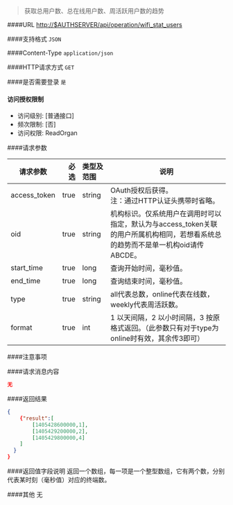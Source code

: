 
> 获取总用户数、总在线用户数、周活跃用户数的趋势

####URL
<http://$AUTHSERVER/api/operation/wifi_stat_users>

####支持格式
`JSON`

####Content-Type
`application/json`

####HTTP请求方式
`GET`

####是否需要登录
`是`

#### 访问授权限制
* 访问级别: [普通接口]
* 频次限制: [否]
* 访问权限: ReadOrgan


####请求参数

| 请求参数      |    必选 | 类型及范围  | 说明                                |
| ------------- | -------:| :---------- | ----------------------------------- |
| access_token  | true    | string      | OAuth授权后获得。</br>注：通过HTTP认证头携带时省略。 |
| oid | true   | string |  机构标识。仅系统用户在调用时可以指定，默认为与access_token关联的用户所属机构相同，若想看系统总的趋势而不是单一机构oid请传ABCDE。 |
| start_time  | true    | long      | 查询开始时间，毫秒值。 |
| end_time  | true    | long      | 查询结束时间，毫秒值。 |
| type |	true |	string |	all代表总数，online代表在线数，weekly代表周活跃数。 |
| format  | true    | int      | 1 以天间隔，2 以小时间隔，3 按原格式返回。（此参数只有对于type为online时有效，其余传3即可） |
####注意事项

####请求消息内容
``` JSON
无
```

####返回结果
``` JSON
{
    {"result":[
        [1405428600000,1],
        [1405429200000,2],
        [1405429800000,4]
    ]
  }
}

```
####返回值字段说明
返回一个数组，每一项是一个整型数组，它有两个数，分别代表某时刻（毫秒值）对应的终端数。


####其他
无
